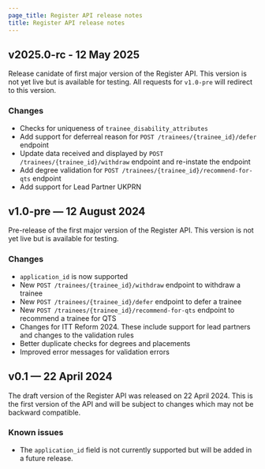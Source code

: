 ```yaml
---
page_title: Register API release notes
title: Register API release notes
---
```


## v2025.0-rc - 12 May 2025

Release canidate of first major version of the Register API. This version is not
yet live but is available for testing. All requests for `v1.0-pre` will redirect to
this version.

### Changes

* Checks for uniqueness of `trainee_disability_attributes`
* Add support for deferreal reason for `POST /trainees/{trainee_id}/defer` endpoint
* Update data received and displayed by `POST /trainees/{trainee_id}/withdraw` endpoint and re-instate the endpoint
* Add degree validation for `POST /trainees/{trainee_id}/recommend-for-qts` endpoint
* Add support for Lead Partner UKPRN

## v1.0-pre — 12 August 2024

Pre-release of the first major version of the Register API. This version is not
yet live but is available for testing.

### Changes

* `application_id` is now supported
* New `POST /trainees/{trainee_id}/withdraw` endpoint to withdraw a trainee
* New `POST /trainees/{trainee_id}/defer` endpoint to defer a trainee
* New `POST /trainees/{trainee_id}/recommend-for-qts` endpoint to recommend a trainee for QTS
* Changes for ITT Reform 2024. These include support for lead partners and changes to the validation rules
* Better duplicate checks for degrees and placements
* Improved error messages for validation errors

## v0.1 — 22 April 2024

The draft version of the Register API was released on 22 April 2024. This is the first version of the API and will be subject to changes which may not be backward compatible.

### Known issues

* The `application_id` field is not currently supported but will be added in a future release.
